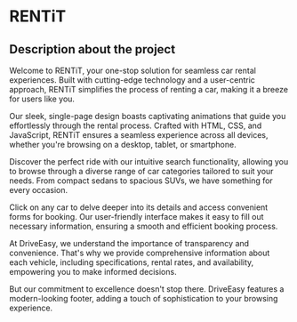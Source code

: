 # RENTiT

## Description about the project
Welcome to RENTiT, your one-stop solution for seamless car rental experiences. Built with cutting-edge technology and a user-centric approach, RENTiT simplifies the process of renting a car, making it a breeze for users like you.

Our sleek, single-page design boasts captivating animations that guide you effortlessly through the rental process. Crafted with HTML, CSS, and JavaScript, RENTiT ensures a seamless experience across all devices, whether you're browsing on a desktop, tablet, or smartphone.

Discover the perfect ride with our intuitive search functionality, allowing you to browse through a diverse range of car categories tailored to suit your needs. From compact sedans to spacious SUVs, we have something for every occasion.

Click on any car to delve deeper into its details and access convenient forms for booking. Our user-friendly interface makes it easy to fill out necessary information, ensuring a smooth and efficient booking process.

At DriveEasy, we understand the importance of transparency and convenience. That's why we provide comprehensive information about each vehicle, including specifications, rental rates, and availability, empowering you to make informed decisions.

But our commitment to excellence doesn't stop there. DriveEasy features a modern-looking footer, adding a touch of sophistication to your browsing experience.
